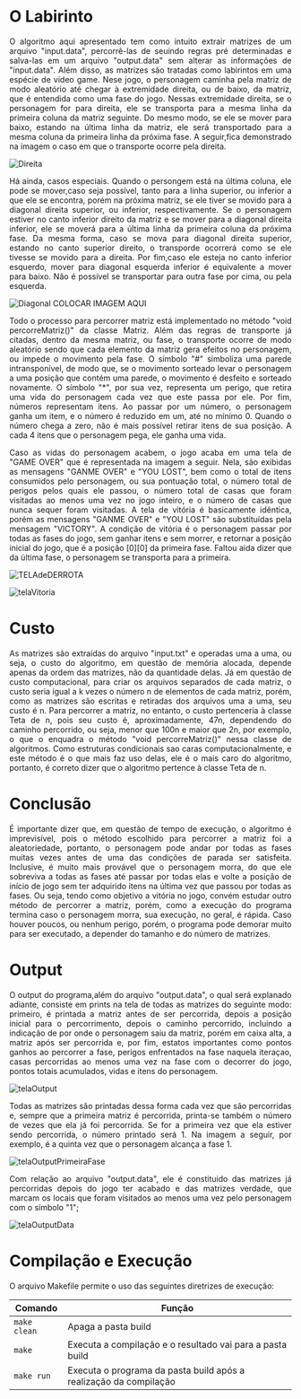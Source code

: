 # O Labirinto
<p align="justify">
	O algoritmo aqui apresentado tem como intuito extrair matrizes de um arquivo "input.data", percorrê-las de seuindo regras pré determinadas e salva-las em um arquivo "output.data" sem alterar as informações de "input.data". Além disso, as matrizes são tratadas como labirintos em uma espécie de video game. Nese jogo, o personagem caminha pela matriz de modo aleatório até chegar à extremidade direita, ou de baixo, da matriz, que é entendida como uma fase do jogo. Nessas extremidade direita, se o personagem for para direita, ele se transporta para a mesma linha da primeira coluna da matriz seguinte. Do mesmo modo, se ele se mover para baixo, estando na última linha da matriz, ele será transportado para a mesma coluna da primeira linha da próxima fase. A seguir,fica demonstrado na imagem o caso em que o transporte ocorre pela direita.
</p>
	
	
![Direita](https://github.com/Eduardo-Rabelo/Trabalho2_AED1_2023/blob/main/Imagens/direita.png)

		
<p align="justify">	
	Há ainda, casos especiais. Quando o persongem está na última coluna, ele pode se mover,caso seja possível,  tanto para a linha superior, ou inferior a que ele se encontra, porém na próxima matriz, se ele tiver se movido para a diagonal direita superior, ou  inferior, respectivamente. Se o personagem estiver no canto inferior direito da matriz e se mover para a diagonal direita inferior, ele se moverá para a última linha da primeira coluna da próxima fase. Da mesma forma, caso se mova para diagonal direita superior, estando no canto superior direito, o transporde ocorrerá como se ele tivesse se movido para a direita. Por fim,caso ele esteja no canto inferior esquerdo, mover para diagonal esquerda inferior é equivalente a mover para baixo. Não é possível se transportar para outra fase por cima, ou pela esquerda.
</p>

![Diagonal](https://github.com/Eduardo-Rabelo/Trabalho2_AED1_2023/blob/main/Imagens/Diagonal.png)
	COLOCAR IMAGEM AQUI

<p align="justify">
	Todo o processo para percorrer matriz está implementado no método "void percorreMatriz()" da classe Matriz. Além das regras de transporte já citadas, dentro da mesma matriz, ou fase, o transporte ocorre de modo aleatório sendo que cada elemento da matriz gera efeitos no personagem, ou impede o movimento pela fase. O símbolo "#" simboliza uma parede intransponível, de modo que, se o movimento sorteado levar o personagem a uma posição que contém uma parede, o movimento é desfeito e sorteado novamente. O símbolo "*", por sua vez, representa um perigo, que retira uma vida do personagem cada vez que este passa por ele. Por fim, números representam itens. Ao passar por um número, o personagem ganha um item, e o número é reduzido em um, até no mínimo 0. Quando o número chega a zero, não é mais possível retirar itens de sua posição. A cada 4 itens que o personagem pega, ele ganha uma vida.
</p>

<p align="justify">
	Caso as vidas do personagem acabem, o jogo acaba em uma tela de "GAME OVER" que é representada na imagem a seguir. Nela, são exibidas as mensagens "GANME OVER" e "YOU LOST", bem como o total de itens consumidos pelo personagem, ou sua pontuação total, o número total de perigos pelos quais ele passou, o número total de casas que foram visitadas ao menos uma vez no jogo inteiro, e o número de casas que nunca sequer foram visitadas. A tela de vitória é basicamente idêntica, porém as mensagens "GANME OVER" e "YOU LOST" são substituídas pela mensagem "VICTORY". A condição de vitória é o personagem passar por todas as fases do jogo, sem ganhar itens e sem morrer, e retornar a posição inicial do jogo, que é a posição [0][0] da primeira fase. Faltou aida dizer que da última fase, o personagem se transporta para a primeira.
</p>


	
![TELAdeDERROTA](https://github.com/Eduardo-Rabelo/Trabalho2_AED1_2023/blob/main/Imagens/telaDerrota.png)


![telaVitoria](https://github.com/Eduardo-Rabelo/Trabalho2_AED1_2023/blob/main/Imagens/telaVitoria.png)
	
	
	
# Custo
<p align="justify">
	As matrizes são extraídas do arquivo "input.txt" e operadas uma a uma, ou seja, o custo do algoritmo, em questão de memória alocada, depende apenas da ordem das matrizes, não da quantidade delas. Já em questão de custo computacional, para criar os arquivos separados de cada matriz, o custo seria igual a k vezes o número n de elementos de cada matriz, porém, como as matrizes são escritas e retiradas dos arquivos uma a uma, seu custo é n. Para percorrer a matriz, no entanto, o custo pertenceria à classe Teta de n, pois seu custo é, aproximadamente, 47n, dependendo do caminho percorrido,  ou seja, menor que 100n e maior que 2n, por exemplo, o que o enquadra o método "void percorreMatriz()" nessa classe de algoritmos. Como estruturas condicionais sao caras computacionalmente, e este método é o que mais faz uso delas, ele é o mais caro do algoritmo, portanto, é correto dizer que o algoritmo pertence à classe Teta de n. 
</p>


# Conclusão
<p align="justify">
	É importante dizer que, em questão de tempo de execução, o algoritmo é imprevisível, pois o método escolhido para percorrer a matriz foi a aleatoriedade, portanto, o personagem pode andar por todas as fases muitas vezes antes de uma das condições de parada ser satisfeita. Inclusive, é muito mais provável que o personagem morra, do que ele sobreviva a todas as fases até passar por todas elas e volte a posição de início de jogo sem ter adquirido itens na última vez que passou por todas as fases. Ou seja, tendo como objetivo a vitória no jogo, convém estudar outro método de percorrer a matriz, porém, como a execução do programa termina caso o personagem morra, sua execução, no geral, é rápida. Caso houver poucos, ou nenhum perigo, porém, o programa pode demorar muito para ser executado, a depender do tamanho e do número de matrizes.
</p>	



# Output
<p align="justify">
O output do programa,além do arquivo "output.data", o qual será explanado adiante, consiste em prints na tela de todas as matrizes do seguinte modo: primeiro, é printada a matriz antes de ser percorrida, depois a posição inicial para o percorrimento, depois o caminho percorrido, incluindo a indicação de por onde o personagem saiu da matriz, porém em caixa alta, a matriz após ser percorrida e, por fim, estatos importantes como pontos ganhos ao percorrer a fase, perigos enfrentados na fase naquela iteraçao,	casas percorridas ao menos uma vez na fase com o decorrer do jogo, pontos totais acumulados, vidas e itens do personagem.
</p>	

![telaOutput](https://github.com/Eduardo-Rabelo/Trabalho2_AED1_2023/blob/main/Imagens/telaOutput.png)

<p align="justify">
Todas as matrizes são printadas dessa forma cada vez que são percorridas e, sempre que a primeira matriz é percorrida, printa-se também o número de vezes que ela já foi percorrida. Se for a primeira vez que ela estiver sendo percorrida, o número printado será 1. Na imagem a seguir, por exemplo, é a quinta vez que o personagem alcança a fase 1.
</p>

![telaOutputPrimeiraFase](https://github.com/Eduardo-Rabelo/Trabalho2_AED1_2023/blob/main/Imagens/telaOutputPrimeiraFase.png)

<p align="justify">
Com relação ao arquivo "output.data", ele é constituido das matrizes já percorridas depois do jogo ter acabado e das matrizes verdade, que marcam os locais que foram visitados ao menos uma vez pelo personagem com o símbolo "1";
</p>

![telaOutputData](https://github.com/Eduardo-Rabelo/Trabalho2_AED1_2023/blob/main/Imagens/telaOutputData.png)


# Compilação e Execução

<p align="justify">
O arquivo Makefile permite o uso das seguintes diretrizes de execução:
</p>


| Comando                |  Função                                                                                           |                     
| -----------------------| ------------------------------------------------------------------------------------------------- |
|  `make clean`          | Apaga a pasta build                                        |
|  `make`                | Executa a compilação e o resultado vai para a pasta build           |
|  `make run`            | Executa o programa da pasta build após a realização da compilação                                 |


